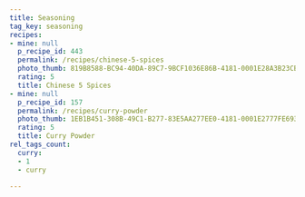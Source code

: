 ```yaml
---
title: Seasoning
tag_key: seasoning
recipes:
- mine: null
  p_recipe_id: 443
  permalink: /recipes/chinese-5-spices
  photo_thumb: 819B8588-BC94-40DA-89C7-9BCF1036E86B-4181-0001E28A3B23CBA7.jpg
  rating: 5
  title: Chinese 5 Spices
- mine: null
  p_recipe_id: 157
  permalink: /recipes/curry-powder
  photo_thumb: 1EB1B451-308B-49C1-B277-83E5AA277EE0-4181-0001E2777FE69309.jpg
  rating: 5
  title: Curry Powder
rel_tags_count:
  curry:
  - 1
  - curry

---
```

